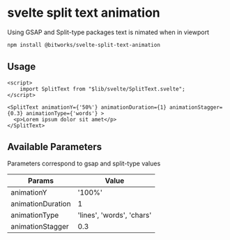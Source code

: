 # svelte split text animation 

Using GSAP and Split-type packages text is nimated when in viewport


```bash
npm install @bitworks/svelte-split-text-animation

```

## Usage

```
<script>
	import SplitText from "$lib/svelte/SplitText.svelte";
</script>

<SplitText animationY={'50%'} animationDuration={1} animationStagger={0.3} animationType={'words'} >
  <p>Lorem ipsum dolor sit amet</p>
</SplitText>
```
## Available Parameters

Parameters correspond to gsap and split-type values

| Params              | Value                     |
| -----------         | -----------               |
| animationY          | '100%'                    |
| animationDuration   | 1                         |
| animationType       | 'lines', 'words', 'chars' |
| animationStagger    | 0.3                       |


